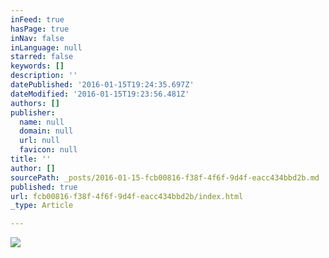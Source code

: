 ```yaml
---
inFeed: true
hasPage: true
inNav: false
inLanguage: null
starred: false
keywords: []
description: ''
datePublished: '2016-01-15T19:24:35.697Z'
dateModified: '2016-01-15T19:23:56.481Z'
authors: []
publisher:
  name: null
  domain: null
  url: null
  favicon: null
title: ''
author: []
sourcePath: _posts/2016-01-15-fcb00816-f38f-4f6f-9d4f-eacc434bbd2b.md
published: true
url: fcb00816-f38f-4f6f-9d4f-eacc434bbd2b/index.html
_type: Article

---
```

![](https://the-grid-user-content.s3-us-west-2.amazonaws.com/c066ad09-8109-4af2-9ea1-a9e1e03d3e97.jpg)